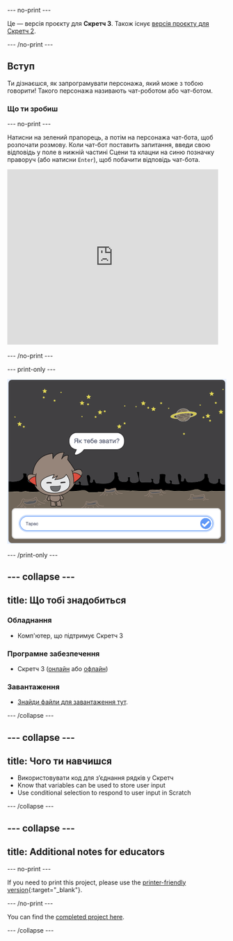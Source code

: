 \--- no-print \---

Це — версія проєкту для **Скретч 3**. Також існує [версія проєкту для Скретч 2](https://projects.raspberrypi.org/en/projects/chatbot-scratch2).

\--- /no-print \---

## Вступ

Ти дізнаєшся, як запрограмувати персонажа, який може з тобою говорити! Такого персонажа називають чат-роботом або чат-ботом.

### Що ти зробиш

\--- no-print \---

Натисни на зелений прапорець, а потім на персонажа чат-бота, щоб розпочати розмову. Коли чат-бот поставить запитання, введи свою відповідь у поле в нижній частині Сцени та клацни на синю позначку праворуч (або натисни `Enter`), щоб побачити відповідь чат-бота.

<div class="scratch-preview">
  <iframe allowtransparency="true" width="485" height="402" src="https://scratch.mit.edu/projects/embed/248864190/?autostart=false" 
  frameborder="0" scrolling="no"></iframe>
</div>

\--- /no-print \---

\--- print-only \---

![complete project](images/chatbot-preview.png)

\--- /print-only \---

## \--- collapse \---

## title: Що тобі знадобиться

### Обладнання

- Комп'ютер, що підтримує Скретч 3

### Програмне забезпечення

- Скретч 3 ([онлайн](https://rpf.io/scratchon) або [офлайн](https://rpf.io/scratchoff))

### Завантаження

- [Знайди файли для завантаження тут](http://rpf.io/p/en/chatbot-go).

\--- /collapse \---

## \--- collapse \---

## title: Чого ти навчишся

- Використовувати код для з’єднання рядків у Скретч
- Know that variables can be used to store user input
- Use conditional selection to respond to user input in Scratch

\--- /collapse \---

## \--- collapse \---

## title: Additional notes for educators

\--- no-print \---

If you need to print this project, please use the [printer-friendly version](https://projects.raspberrypi.org/en/projects/chatbot/print){:target="_blank"}.

\--- /no-print \---

You can find the [completed project here](http://rpf.io/p/en/chatbot-get).

\--- /collapse \---